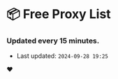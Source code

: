 # :package: Free Proxy List
### Updated every 15 minutes.

- Last updated: `2024-09-28 19:25`

:heart:
